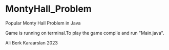 # MontyHall_Problem
Popular Monty Hall Problem in Java

Game is running on terminal.To play the game compile and run "Main.java".

Ali Berk Karaarslan
2023
